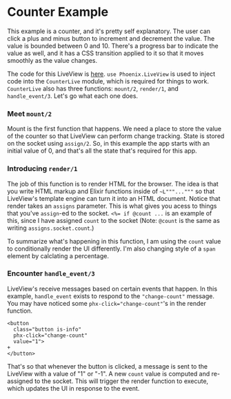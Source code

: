 # Counter Example

This example is a counter, and it's pretty self explanatory. The user can click a plus and minus button to increment and decrement the value. The value is bounded between 0 and 10. There's a progress bar to indicate the value as well, and it has a CSS transition applied to it so that it moves smoothly as the value changes.

The code for this LiveView is [here](/lib/demo_web/live/counter_live.ex). `use Phoenix.LiveView` is used to inject code into the `CounterLive` module, which is required for things to work. `CounterLive` also has three functions: `mount/2`, `render/1`, and `handle_event/3`. Let's go what each one does.

### Meet `mount/2`

Mount is the first function that happens. We need a place to store the value of the counter so that LiveView can perform change tracking. State is stored on the socket using `assign/2`. So, in this example the app starts with an initial value of 0, and that's all the state that's required for this app.

### Introducing `render/1`

The job of this function is to render HTML for the browser. The idea is that you write HTML markup and Elixir functions inside of `~L"""..."""` so that LiveView's template engine can turn it into an HTML document. Notice that render takes an `assigns` parameter. This is what gives you acess to things that you've `assign`-ed to the socket. `<%= if @count ...` is an example of this, since I have assigned `count` to the socket (Note: `@count` is the same as writing `assigns.socket.count`.)

To summarize what's happening in this function, I am using the `count` value to conditionally render the UI differently. I'm also changing style of a `span` element by calclating a percentage.

### Encounter `handle_event/3`

LiveView's receive messages based on certain events that happen. In this example, `handle_event` exists to respond to the `"change-count"` message. You may have noticed some `phx-click="change-count"`'s in the render function.

```
<button
  class="button is-info"
  phx-click="change-count"
  value="1">
+
</button>
```

That's so that whenever the button is clicked, a message is sent to the LiveView with a value of "1" or "-1". A new `count` value is computed and re-assigned to the socket. This will trigger the render function to execute, which updates the UI in response to the event.

